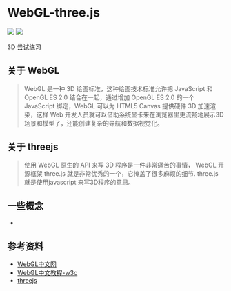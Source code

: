 # WebGL-three.js

![](https://img.shields.io/badge/language-javascript-red.svg)
![](https://img.shields.io/badge/license-MIT-blue.svg)

3D 尝试练习

## 关于 **WebGL**

> WebGL 是一种 3D 绘图标准，这种绘图技术标准允许把 JavaScript 和 OpenGL ES 2.0 结合在一起，通过增加 OpenGL ES 2.0 的一个 JavaScript 绑定，WebGL 可以为 HTML5 Canvas 提供硬件 3D 加速渲染，这样 Web 开发人员就可以借助系统显卡来在浏览器里更流畅地展示3D场景和模型了，还能创建复杂的导航和数据视觉化。

## 关于 **threejs**

> 使用 WebGL 原生的 API 来写 3D 程序是一件非常痛苦的事情， WebGL 开源框架 three.js 就是非常优秀的一个，它掩盖了很多麻烦的细节. three.js 就是使用javascript 来写3D程序的意思。

## 一些概念

* [](./concept.md)

## 参考资料

* [WebGL中文网](http://www.hewebgl.com/article/articledir/1)
* [WebGL中文教程-w3c](https://www.w3cschool.cn/webgl/vjxu1jt0.html)
* [threejs](https://threejs.org/)
